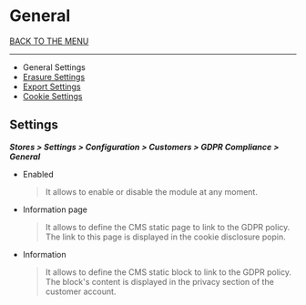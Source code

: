 # General

[BACK TO THE MENU](/magento2-gdpr/)

___

* General Settings
* [Erasure Settings](/magento2-gdpr/user-guide/config/erase-customer-data/#settings)
* [Export Settings](/magento2-gdpr/user-guide/config/export-customer-data/#settings)
* [Cookie Settings](/magento2-gdpr/user-guide/config/cookie-disclosure/#settings)

## Settings

***Stores > Settings > Configuration > Customers > GDPR Compliance > General***

  * Enabled
    > It allows to enable or disable the module at any moment.
  * Information page
    > It allows to define the CMS static page to link to the GDPR policy.
    The link to this page is displayed in the cookie disclosure popin.
  * Information
    > It allows to define the CMS static block to link to the GDPR policy.  
    The block's content is displayed in the privacy section of the customer account.  
